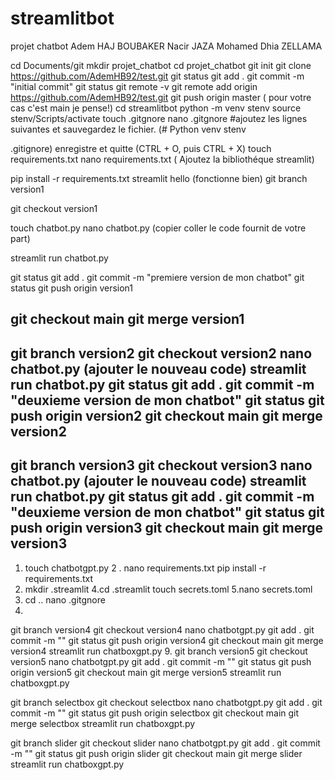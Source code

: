# streamlitbot
projet chatbot 
Adem HAJ BOUBAKER
Nacir JAZA
Mohamed Dhia ZELLAMA


cd Documents/git
mkdir projet_chatbot
cd projet_chatbot
git init
git clone https://github.com/AdemHB92/test.git
git status
git add .
git commit -m "initial commit"
git status
git remote -v
git remote add origin https://github.com/AdemHB92/test.git
git push origin master ( pour votre cas c'est main je pense!)
cd streamlitbot
python -m venv stenv
source stenv/Scripts/activate 
touch .gitgnore
nano .gitgnore 
#ajoutez les lignes suivantes et sauvegardez le fichier.
(# Python venv 
stenv

.gitignore)
enregistre et quitte (CTRL + O, puis CTRL + X)
touch requirements.txt
nano requirements.txt
( Ajoutez la bibliothéque streamlit)


pip install -r requirements.txt
streamlit hello (fonctionne bien)
git branch version1

git checkout version1 

touch chatbot.py
nano chatbot.py
(copier coller le code fournit de votre part)

streamlit run chatbot.py

git status
git add .
git commit -m "premiere version de mon chatbot"
git status
git push origin version1

git checkout main
git merge version1
-------------------------------
git branch version2
git checkout version2
nano chatbot.py
(ajouter le nouveau code)
streamlit run chatbot.py
git status
git add .
git commit -m "deuxieme version de mon chatbot"
git status
git push origin version2
git checkout main
git merge version2
----------------------------
git branch version3
git checkout version3
nano chatbot.py
(ajouter le nouveau code)
streamlit run chatbot.py
git status
git add .
git commit -m "deuxieme version de mon chatbot"
git status
git push origin version3
git checkout main
git merge version3
-------------------------------
1. touch chatbotgpt.py
2 . nano requirements.txt
pip install -r requirements.txt
3. mkdir .streamlit
4.cd .streamlit
touch secrets.toml
5.nano secrets.toml
6. cd ..
nano .gitgnore
8. 
git branch version4
git checkout version4
nano chatbotgpt.py
git add . 
git commit -m ""
git status
git push origin version4
git checkout main
git merge version4
streamlit run chatboxgpt.py
9.
git branch version5
git checkout version5
nano chatbotgpt.py
git add . 
git commit -m ""
git status
git push origin version5
git checkout main
git merge version5
streamlit run chatboxgpt.py

git branch selectbox
git checkout selectbox
nano chatbotgpt.py
git add . 
git commit -m ""
git status
git push origin selectbox
git checkout main
git merge selectbox
streamlit run chatboxgpt.py

git branch slider
git checkout slider
nano chatbotgpt.py
git add . 
git commit -m ""
git status
git push origin slider
git checkout main
git merge slider
streamlit run chatboxgpt.py

